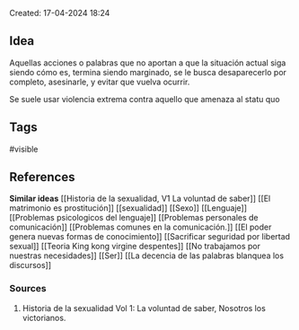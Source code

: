 Created: 17-04-2024 18:24

## <span class="pink"> **Idea** </span>
Aquellas acciones o palabras que no aportan a que la situación actual siga siendo cómo es, termina siendo marginado, se le busca desaparecerlo por completo, asesinarle, y evitar que vuelva ocurrir.

Se suele usar violencia extrema contra aquello que amenaza al statu quo

## <span class="orange"> **Tags**</span>
<span class="tag"> #visible</span> 

## <span class="green"> **References**</span>
<span class="blue"> **Similar ideas** </span>
[[Historia de la sexualidad, V1 La voluntad de saber]]
[[El matrimonio es prostitución]]
[[sexualidad]]
[[Sexo]]
[[Lenguaje]]
[[Problemas psicologicos del lenguaje]]
[[Problemas personales de comunicación]]
[[Problemas comunes en la comunicación.]]
[[El poder genera nuevas formas de conocimiento]]
[[Sacrificar seguridad por libertad sexual]]
[[Teoria King kong virgine despentes]]
[[No trabajamos por nuestras necesidades]]
[[Ser]]
[[La decencia de las palabras blanquea los discursos]]
### <span class="purple"> **Sources**</span>
1. Historia de la sexualidad Vol 1: La voluntad de saber, Nosotros los victorianos.